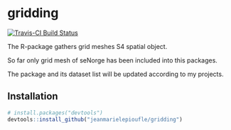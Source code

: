 # gridding

[![Travis-CI Build Status](https://travis-ci.org/jeanmarielepioufle/gridding.svg?branch=master)](https://travis-ci.org/jeanmarielepioufle/gridding)

The R-package gathers grid meshes S4 spatial object.

So far only grid mesh of seNorge has been included into this packages.

The package and its dataset list will be updated according to my projects.

## Installation

```R
# install.packages("devtools")
devtools::install_github("jeanmarielepioufle/gridding")
```
